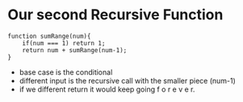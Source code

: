 # Our second Recursive Function

```
function sumRange(num){
    if(num === 1) return 1;
    return num + sumRange(num-1);
}
```

- base case is the conditional
- different input is the recursive call with the smaller piece (num-1)
- if we different return it would keep going f o r e v e r.




